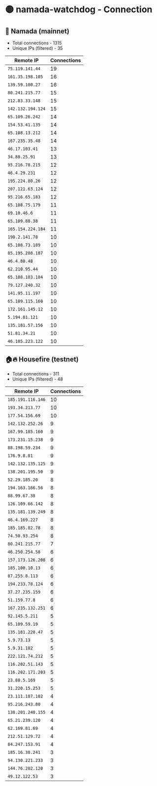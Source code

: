 # 🟡 namada-watchdog - Connection

## 🚀 Namada (mainnet)
- Total connections - 1315
- Unique IPs (filtered) - 35

| Remote IP | Connections |
|-----------|-------------|
| `75.119.141.44` | 19 |
| `161.35.198.105` | 16 |
| `139.59.100.27` | 16 |
| `80.241.215.77` | 15 |
| `212.83.33.148` | 15 |
| `142.132.194.124` | 15 |
| `65.109.26.242` | 14 |
| `154.53.41.135` | 14 |
| `65.108.13.212` | 14 |
| `167.235.35.48` | 14 |
| `46.17.103.41` | 13 |
| `34.88.25.91` | 13 |
| `95.216.78.215` | 12 |
| `46.4.29.231` | 12 |
| `195.224.80.26` | 12 |
| `207.121.63.124` | 12 |
| `95.216.65.183` | 12 |
| `65.108.75.179` | 11 |
| `69.10.46.6` | 11 |
| `65.109.88.38` | 11 |
| `165.154.224.184` | 11 |
| `190.2.141.78` | 10 |
| `65.108.73.189` | 10 |
| `85.195.208.187` | 10 |
| `46.4.80.48` | 10 |
| `62.210.95.44` | 10 |
| `65.108.103.184` | 10 |
| `79.127.240.32` | 10 |
| `141.95.11.197` | 10 |
| `65.109.115.160` | 10 |
| `172.161.145.12` | 10 |
| `5.194.81.121` | 10 |
| `135.181.57.156` | 10 |
| `51.81.34.21` | 10 |
| `46.105.223.122` | 10 |

## 🏠🔥 Housefire (testnet)

- Total connections - 311
- Unique IPs (filtered) - 48

| Remote IP | Connections |
|-----------|-------------|
| `185.191.116.146` | 10 |
| `193.34.213.77` | 10 |
| `177.54.156.69` | 10 |
| `142.132.252.26` | 9 |
| `167.99.185.160` | 9 |
| `173.231.15.238` | 9 |
| `88.198.59.234` | 9 |
| `176.9.8.81` | 9 |
| `142.132.135.125` | 9 |
| `138.201.195.50` | 9 |
| `52.29.185.20` | 8 |
| `194.163.166.56` | 8 |
| `88.99.67.38` | 8 |
| `126.109.66.142` | 8 |
| `135.181.139.249` | 8 |
| `46.4.169.227` | 8 |
| `185.185.82.78` | 8 |
| `74.50.93.254` | 8 |
| `80.241.215.77` | 7 |
| `46.250.254.58` | 6 |
| `157.173.126.208` | 6 |
| `185.100.10.13` | 6 |
| `87.255.8.113` | 6 |
| `194.233.78.124` | 6 |
| `37.27.235.159` | 6 |
| `51.159.77.8` | 6 |
| `167.235.132.251` | 6 |
| `92.145.5.211` | 5 |
| `65.109.59.19` | 5 |
| `135.181.220.47` | 5 |
| `5.9.73.13` | 5 |
| `5.9.31.102` | 5 |
| `222.121.74.212` | 5 |
| `116.202.51.143` | 5 |
| `116.202.171.203` | 5 |
| `23.88.5.169` | 5 |
| `31.220.15.253` | 5 |
| `23.111.187.102` | 4 |
| `95.216.243.80` | 4 |
| `138.201.240.155` | 4 |
| `65.21.239.120` | 4 |
| `62.169.81.69` | 4 |
| `212.51.129.72` | 4 |
| `84.247.153.91` | 4 |
| `185.16.38.241` | 3 |
| `94.130.221.233` | 3 |
| `144.76.202.120` | 3 |
| `49.12.122.53` | 3 |

